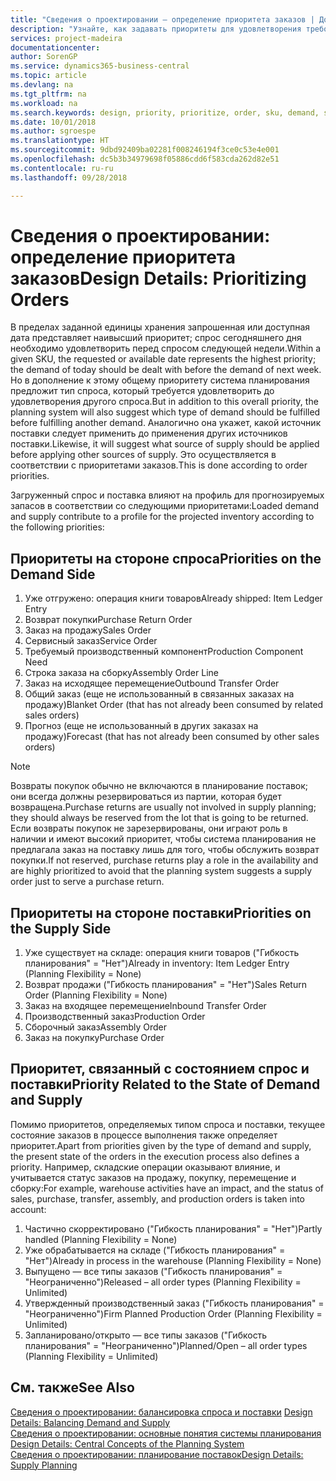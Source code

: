 ```yaml
---
title: "Сведения о проектировании — определение приоритета заказов | Документы Майкрософт"
description: "Узнайте, как задавать приоритеты для удовлетворения требований как спроса, так и предложения."
services: project-madeira
documentationcenter: 
author: SorenGP
ms.service: dynamics365-business-central
ms.topic: article
ms.devlang: na
ms.tgt_pltfrm: na
ms.workload: na
ms.search.keywords: design, priority, prioritize, order, sku, demand, supply
ms.date: 10/01/2018
ms.author: sgroespe
ms.translationtype: HT
ms.sourcegitcommit: 9dbd92409ba02281f008246194f3ce0c53e4e001
ms.openlocfilehash: dc5b3b34979698f05886cdd6f583cda262d82e51
ms.contentlocale: ru-ru
ms.lasthandoff: 09/28/2018

---
```

# <a name="design-details-prioritizing-orders"></a><span data-ttu-id="d3dda-103">Сведения о проектировании: определение приоритета заказов</span><span class="sxs-lookup"><span data-stu-id="d3dda-103">Design Details: Prioritizing Orders</span></span>
<span data-ttu-id="d3dda-104">В пределах заданной единицы хранения запрошенная или доступная дата представляет наивысший приоритет; спрос сегодняшнего дня необходимо удовлетворить перед спросом следующей недели.</span><span class="sxs-lookup"><span data-stu-id="d3dda-104">Within a given SKU, the requested or available date represents the highest priority; the demand of today should be dealt with before the demand of next week.</span></span> <span data-ttu-id="d3dda-105">Но в дополнение к этому общему приоритету система планирования предложит тип спроса, который требуется удовлетворить до удовлетворения другого спроса.</span><span class="sxs-lookup"><span data-stu-id="d3dda-105">But in addition to this overall priority, the planning system will also suggest which type of demand should be fulfilled before fulfilling another demand.</span></span> <span data-ttu-id="d3dda-106">Аналогично она укажет, какой источник поставки следует применить до применения других источников поставки.</span><span class="sxs-lookup"><span data-stu-id="d3dda-106">Likewise, it will suggest what source of supply should be applied before applying other sources of supply.</span></span> <span data-ttu-id="d3dda-107">Это осуществляется в соответствии с приоритетами заказов.</span><span class="sxs-lookup"><span data-stu-id="d3dda-107">This is done according to order priorities.</span></span>  
  
<span data-ttu-id="d3dda-108">Загруженный спрос и поставка влияют на профиль для прогнозируемых запасов в соответствии со следующими приоритетами:</span><span class="sxs-lookup"><span data-stu-id="d3dda-108">Loaded demand and supply contribute to a profile for the projected inventory according to the following priorities:</span></span>  
  
## <a name="priorities-on-the-demand-side"></a><span data-ttu-id="d3dda-109">Приоритеты на стороне спроса</span><span class="sxs-lookup"><span data-stu-id="d3dda-109">Priorities on the Demand Side</span></span>  
1. <span data-ttu-id="d3dda-110">Уже отгружено: операция книги товаров</span><span class="sxs-lookup"><span data-stu-id="d3dda-110">Already shipped: Item Ledger Entry</span></span>  
2. <span data-ttu-id="d3dda-111">Возврат покупки</span><span class="sxs-lookup"><span data-stu-id="d3dda-111">Purchase Return Order</span></span>  
3. <span data-ttu-id="d3dda-112">Заказ на продажу</span><span class="sxs-lookup"><span data-stu-id="d3dda-112">Sales Order</span></span>  
4. <span data-ttu-id="d3dda-113">Сервисный заказ</span><span class="sxs-lookup"><span data-stu-id="d3dda-113">Service Order</span></span>  
5. <span data-ttu-id="d3dda-114">Требуемый производственный компонент</span><span class="sxs-lookup"><span data-stu-id="d3dda-114">Production Component Need</span></span>  
6. <span data-ttu-id="d3dda-115">Строка заказа на сборку</span><span class="sxs-lookup"><span data-stu-id="d3dda-115">Assembly Order Line</span></span>  
7. <span data-ttu-id="d3dda-116">Заказ на исходящее перемещение</span><span class="sxs-lookup"><span data-stu-id="d3dda-116">Outbound Transfer Order</span></span>  
8. <span data-ttu-id="d3dda-117">Общий заказ (еще не использованный в связанных заказах на продажу)</span><span class="sxs-lookup"><span data-stu-id="d3dda-117">Blanket Order (that has not already been consumed by related sales orders)</span></span>  
9. <span data-ttu-id="d3dda-118">Прогноз (еще не использованный в других заказах на продажу)</span><span class="sxs-lookup"><span data-stu-id="d3dda-118">Forecast (that has not already been consumed by other sales orders)</span></span>  
  
> [!NOTE]  
>  <span data-ttu-id="d3dda-119">Возвраты покупок обычно не включаются в планирование поставок; они всегда должны резервироваться из партии, которая будет возвращена.</span><span class="sxs-lookup"><span data-stu-id="d3dda-119">Purchase returns are usually not involved in supply planning; they should always be reserved from the lot that is going to be returned.</span></span> <span data-ttu-id="d3dda-120">Если возвраты покупок не зарезервированы, они играют роль в наличии и имеют высокий приоритет, чтобы система планирования не предлагала заказ на поставку лишь для того, чтобы обслужить возврат покупки.</span><span class="sxs-lookup"><span data-stu-id="d3dda-120">If not reserved, purchase returns play a role in the availability and are highly prioritized to avoid that the planning system suggests a supply order just to serve a purchase return.</span></span>  
  
## <a name="priorities-on-the-supply-side"></a><span data-ttu-id="d3dda-121">Приоритеты на стороне поставки</span><span class="sxs-lookup"><span data-stu-id="d3dda-121">Priorities on the Supply Side</span></span>  
1. <span data-ttu-id="d3dda-122">Уже существует на складе: операция книги товаров ("Гибкость планирования" = "Нет")</span><span class="sxs-lookup"><span data-stu-id="d3dda-122">Already in inventory: Item Ledger Entry (Planning Flexibility = None)</span></span>  
2. <span data-ttu-id="d3dda-123">Возврат продажи ("Гибкость планирования" = "Нет")</span><span class="sxs-lookup"><span data-stu-id="d3dda-123">Sales Return Order (Planning Flexibility = None)</span></span>  
3. <span data-ttu-id="d3dda-124">Заказ на входящее перемещение</span><span class="sxs-lookup"><span data-stu-id="d3dda-124">Inbound Transfer Order</span></span>  
4. <span data-ttu-id="d3dda-125">Производственный заказ</span><span class="sxs-lookup"><span data-stu-id="d3dda-125">Production Order</span></span>  
5. <span data-ttu-id="d3dda-126">Сборочный заказ</span><span class="sxs-lookup"><span data-stu-id="d3dda-126">Assembly Order</span></span>  
6. <span data-ttu-id="d3dda-127">Заказ на покупку</span><span class="sxs-lookup"><span data-stu-id="d3dda-127">Purchase Order</span></span>  
  
## <a name="priority-related-to-the-state-of-demand-and-supply"></a><span data-ttu-id="d3dda-128">Приоритет, связанный с состоянием спрос и поставки</span><span class="sxs-lookup"><span data-stu-id="d3dda-128">Priority Related to the State of Demand and Supply</span></span>  
<span data-ttu-id="d3dda-129">Помимо приоритетов, определяемых типом спроса и поставки, текущее состояние заказов в процессе выполнения также определяет приоритет.</span><span class="sxs-lookup"><span data-stu-id="d3dda-129">Apart from priorities given by the type of demand and supply, the present state of the orders in the execution process also defines a priority.</span></span> <span data-ttu-id="d3dda-130">Например, складские операции оказывают влияние, и учитывается статус заказов на продажу, покупку, перемещение и сборку:</span><span class="sxs-lookup"><span data-stu-id="d3dda-130">For example, warehouse activities have an impact, and the status of sales, purchase, transfer, assembly, and production orders is taken into account:</span></span>  
  
1. <span data-ttu-id="d3dda-131">Частично скорректировано ("Гибкость планирования" = "Нет")</span><span class="sxs-lookup"><span data-stu-id="d3dda-131">Partly handled (Planning Flexibility = None)</span></span>  
2. <span data-ttu-id="d3dda-132">Уже обрабатывается на складе ("Гибкость планирования" = "Нет")</span><span class="sxs-lookup"><span data-stu-id="d3dda-132">Already in process in the warehouse (Planning Flexibility = None)</span></span>  
3. <span data-ttu-id="d3dda-133">Выпущено — все типы заказов ("Гибкость планирования" = "Неограниченно")</span><span class="sxs-lookup"><span data-stu-id="d3dda-133">Released – all order types (Planning Flexibility = Unlimited)</span></span>  
4. <span data-ttu-id="d3dda-134">Утвержденный производственный заказ ("Гибкость планирования" = "Неограниченно")</span><span class="sxs-lookup"><span data-stu-id="d3dda-134">Firm Planned Production Order (Planning Flexibility = Unlimited)</span></span>  
5. <span data-ttu-id="d3dda-135">Запланировано/открыто — все типы заказов ("Гибкость планирования" = "Неограниченно")</span><span class="sxs-lookup"><span data-stu-id="d3dda-135">Planned/Open – all order types (Planning Flexibility = Unlimited)</span></span>  
  
## <a name="see-also"></a><span data-ttu-id="d3dda-136">См. также</span><span class="sxs-lookup"><span data-stu-id="d3dda-136">See Also</span></span>  
<span data-ttu-id="d3dda-137">[Сведения о проектировании: балансировка спроса и поставки](design-details-balancing-demand-and-supply.md) </span><span class="sxs-lookup"><span data-stu-id="d3dda-137">[Design Details: Balancing Demand and Supply](design-details-balancing-demand-and-supply.md) </span></span>  
<span data-ttu-id="d3dda-138">[Сведения о проектировании: основные понятия системы планирования](design-details-central-concepts-of-the-planning-system.md) </span><span class="sxs-lookup"><span data-stu-id="d3dda-138">[Design Details: Central Concepts of the Planning System](design-details-central-concepts-of-the-planning-system.md) </span></span>  
[<span data-ttu-id="d3dda-139">Сведения о проектировании: планирование поставок</span><span class="sxs-lookup"><span data-stu-id="d3dda-139">Design Details: Supply Planning</span></span>](design-details-supply-planning.md)
